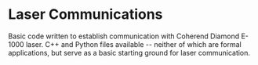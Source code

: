 # Laser Communications 

Basic code written to establish communication with Coherend Diamond E-1000 laser. C++ and 
Python files available -- neither of which are formal applications, but serve as a basic 
starting ground for laser communication.


